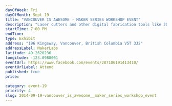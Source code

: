 ```yaml
---
dayOfWeek: Fri
dayOfMonth: Sept 19
title: "VANCOUVER IS AWESOME - MAKER SERIES WORKSHOP EVENT"
description: "Laser cutters and other digital fabrication tools like 3D printers and CNC routers are rapidly expanding the possibilities for the average maker.  In this workshop, you'll learn how these digital fabrication tools work together to make almost anything. Specifically, we'll be using the tools to create a collaborative geometric sculpture inspired by George Hart.  Workshop participants will also get a tour of MakerLabs and a personalized laser cut memento."
startTime: 7:00 PM
endTime: 
type: Exhibit
address: "196 Kingsway, Vancouver, British Columbia V5T 3J2"
addressLabel: MakerLabs
latitude: 49.2620236
longitude: -123.0988001
eventUrl: https://www.facebook.com/events/287106191413410/
eventUrlLabel: Attend
published: true
price: 

category: event-19
priority: 4
slug: 2014-09-19-vancouver_is_awesome__maker_series_workshop_event
---
```


